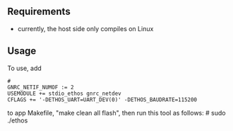 ## Requirements

- currently, the host side only compiles on Linux

## Usage

To use, add

    #
    GNRC_NETIF_NUMOF := 2
    USEMODULE += stdio_ethos gnrc_netdev
    CFLAGS += '-DETHOS_UART=UART_DEV(0)' -DETHOS_BAUDRATE=115200

to app Makefile, "make clean all flash", then run this tool as follows:
    # sudo ./ethos <tap-device> <serial>
